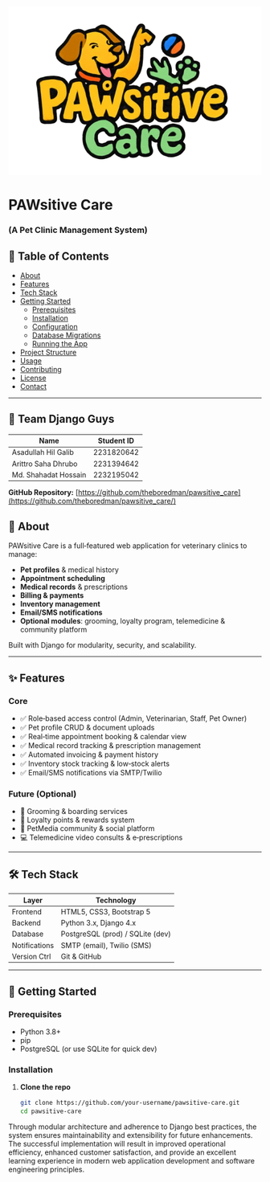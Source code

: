 <p align="center">
  <img src="./img/pawsitive_logo.png" alt="PAW-sitive Care Logo">
</p>

# PAWsitive Care
### (A Pet Clinic Management System)

## 📄 Table of Contents

- [About](#about)  
- [Features](#features)  
- [Tech Stack](#tech-stack)  
- [Getting Started](#getting-started)  
  - [Prerequisites](#prerequisites)  
  - [Installation](#installation)  
  - [Configuration](#configuration)  
  - [Database Migrations](#database-migrations)  
  - [Running the App](#running-the-app)  
- [Project Structure](#project-structure)  
- [Usage](#usage)  
- [Contributing](#contributing)  
- [License](#license)  
- [Contact](#contact)  

---

## 👥 Team Django Guys

| Name                     | Student ID  |
|--------------------------|-------------|
| Asadullah Hil Galib      | 2231820642  |
| Arittro Saha Dhrubo      | 2231394642  |
| Md. Shahadat Hossain     | 2232195042  |

**GitHub Repository:** [https://github.com/theboredman/pawsitive_care](https://github.com/theboredman/pawsitive_care/)  


## 🐶 About

PAWsitive Care is a full‑featured web application for veterinary clinics to manage:
- **Pet profiles** & medical history  
- **Appointment scheduling**  
- **Medical records** & prescriptions  
- **Billing & payments**  
- **Inventory management**  
- **Email/SMS notifications**  
- **Optional modules**: grooming, loyalty program, telemedicine & community platform  

Built with Django for modularity, security, and scalability.

---

## ✨ Features

### Core
- ✅ Role‑based access control (Admin, Veterinarian, Staff, Pet Owner)  
- ✅ Pet profile CRUD & document uploads  
- ✅ Real‑time appointment booking & calendar view  
- ✅ Medical record tracking & prescription management  
- ✅ Automated invoicing & payment history  
- ✅ Inventory stock tracking & low‑stock alerts  
- ✅ Email/SMS notifications via SMTP/Twilio  

### Future (Optional)
- 🐩 Grooming & boarding services  
- 🎁 Loyalty points & rewards system  
- 📸 PetMedia community & social platform  
- 💻 Telemedicine video consults & e‑prescriptions  

---

## 🛠 Tech Stack

| Layer         | Technology          |
| ------------- | ------------------- |
| Frontend      | HTML5, CSS3, Bootstrap 5 |
| Backend       | Python 3.x, Django 4.x   |
| Database      | PostgreSQL (prod) / SQLite (dev) |
| Notifications | SMTP (email), Twilio (SMS) |
| Version Ctrl  | Git & GitHub         |

---

## 🚀 Getting Started

### Prerequisites

- Python 3.8+  
- pip  
- PostgreSQL (or use SQLite for quick dev)

### Installation

1. **Clone the repo**
   ```bash
   git clone https://github.com/your‑username/pawsitive-care.git
   cd pawsitive-care
Through modular architecture and adherence to Django best practices, the system ensures maintainability and extensibility for future enhancements. The successful implementation will result in improved operational efficiency, enhanced customer satisfaction, and provide an excellent learning experience in modern web application development and software engineering principles.
